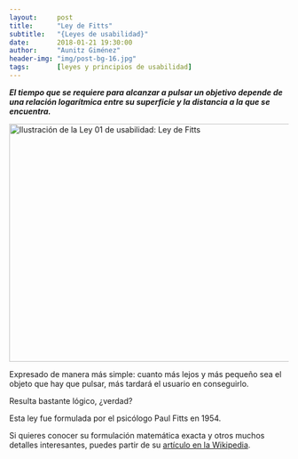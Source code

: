 ```yaml
---
layout:     post
title:      "Ley de Fitts"
subtitle:   "{Leyes de usabilidad}"
date:       2018-01-21 19:30:00
author:     "Aunitz Giménez"
header-img: "img/post-bg-16.jpg"
tags:       [leyes y principios de usabilidad]
---
```


<p><em><strong>El tiempo que se requiere para alcanzar a pulsar un objetivo depende de una relación logarítmica entre su superficie y la distancia a la que se encuentra.</strong></em></p>

<p><img src="{{ site.baseurl }}/img/ley-01-ley-de-fitts.png" loading="lazy" alt="Ilustración de la Ley 01 de usabilidad: Ley de Fitts" width="722" height="428"></p>

<p>Expresado de manera más simple: cuanto más lejos y más pequeño sea el objeto que hay que pulsar, más tardará el usuario en conseguirlo.</p>

<p>Resulta bastante lógico, ¿verdad?</p>

<p>Esta ley fue formulada por el psicólogo Paul Fitts en 1954.</p>

<p>Si quieres conocer su formulación matemática exacta y otros muchos detalles interesantes, puedes partir de su <a href="https://es.wikipedia.org/wiki/Ley_de_Fitts" target="_blank" rel="noopener noreferrer">artículo en la Wikipedia</a>.</p>